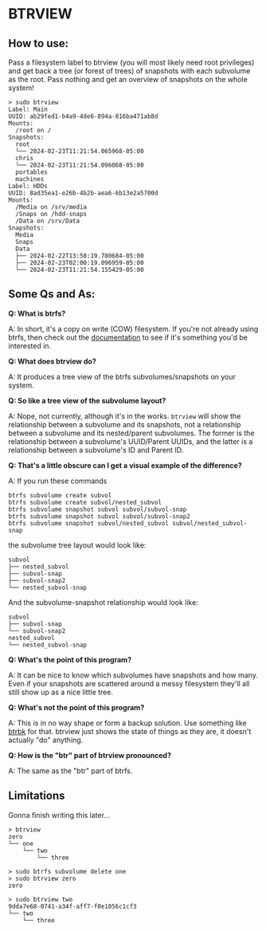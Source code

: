 # BTRVIEW

## How to use:

Pass a filesystem label to btrview (you will most likely need root privileges) and get back a tree (or forest of trees) of snapshots with each subvolume as the root. Pass nothing and get an overview of snapshots on the whole system!

```
> sudo btrview
Label: Main
UUID: ab29fed1-b4a9-4de6-894a-816ba471ab8d
Mounts:
  /root on /
Snapshots:
  root
  └── 2024-02-23T11:21:54.065968-05:00
  chris
  └── 2024-02-23T11:21:54.096068-05:00
  portables
  machines
Label: HDDs
UUID: 8ad35ea1-e26b-4b2b-aea6-6b13e2a5700d
Mounts:
  /Media on /srv/media
  /Snaps on /hdd-snaps
  /Data on /srv/Data
Snapshots:
  Media
  Snaps
  Data
  ├── 2024-02-22T13:58:19.780684-05:00
  ├── 2024-02-23T02:00:19.096959-05:00
  └── 2024-02-23T11:21:54.155429-05:00
```

## Some Qs and As:

**Q: What is btrfs?**

A: In short, it's a copy on write (COW) filesystem. If you're not already using btrfs, then check out the [documentation](https://btrfs.readthedocs.io/en/latest/) to see if it's something you'd be interested in.

**Q: What does btrview do?**

A: It produces a tree view of the btrfs subvolumes/snapshots on your system.

**Q: So like a tree view of the subvolume layout?**

A: Nope, not currently, although it's in the works. `btrview` will show the relationship between a subvolume and its snapshots, not a relationship between a subvolume and its nested/parent subvolumes. The former is the relationship between a subvolume's UUID/Parent UUIDs, and the latter is a relationship between a subvolume's ID and Parent ID.

**Q: That's a little obscure can I get a visual example of the difference?**

A: If you run these commands

```
btrfs subvolume create subvol
btrfs subvolume create subvol/nested_subvol
btrfs subvolume snapshot subvol subvol/subvol-snap
btrfs subvolume snapshot subvol subvol/subvol-snap2
btrfs subvolume snapshot subvol/nested_subvol subvol/nested_subvol-snap
```

the subvolume tree layout would look like:

```
subvol
├── nested_subvol
├── subvol-snap
├── subvol-snap2
└── nested_subvol-snap
```

And the subvolume-snapshot relationship would look like:

```
subvol
├── subvol-snap
└── subvol-snap2
nested_subvol
└── nested_subvol-snap
```

**Q: What's the point of this program?**

A: It can be nice to know which subvolumes have snapshots and how many. Even if your snapshots are scattered around a messy filesystem they'll all still show up as a nice little tree.

**Q: What's not the point of this program?**

A: This is in no way shape or form a backup solution. Use something like [btrbk](https://github.com/digint/btrbk) for that. btrview just shows the state of things as they are, it doesn't actually "do" anything.

**Q: How is the "btr" part of btrview pronounced?**

A: The same as the "btr" part of btrfs.

## Limitations

Gonna finish writing this later...

```
> btrview
zero
└── one
    └── two
        └── three

> sudo btrfs subvolume delete one
> sudo btrview zero
zero

> sudo btrview two
9dda7e68-0741-a34f-aff7-f0e1056c1cf3
└── two
    └── three

```
